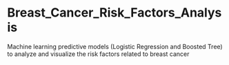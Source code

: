# Breast_Cancer_Risk_Factors_Analysis
Machine learning predictive models (Logistic Regression and Boosted Tree) to analyze and visualize the risk factors related to breast cancer
